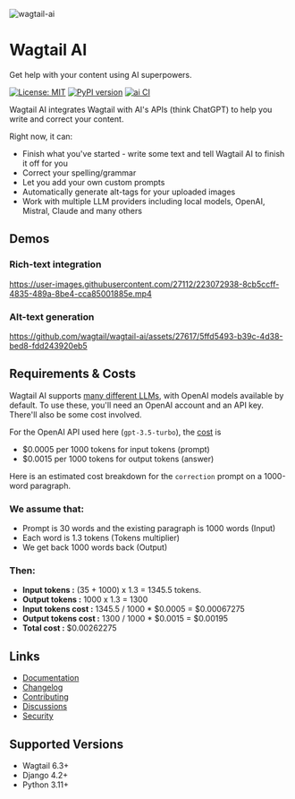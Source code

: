 ![wagtail-ai](https://user-images.githubusercontent.com/27112/223072917-8354f8f2-b687-44dd-9db7-33f2cc340233.png)

# Wagtail AI

Get help with your content using AI superpowers.

[![License: MIT](https://img.shields.io/badge/License-MIT-yellow.svg)](https://opensource.org/licenses/MIT)
[![PyPI version](https://badge.fury.io/py/wagtail-ai.svg)](https://badge.fury.io/py/wagtail-ai)
[![ai CI](https://github.com/wagtail/wagtail-ai/actions/workflows/test.yml/badge.svg)](https://github.com/wagtail/wagtail-ai/actions/workflows/test.yml)

Wagtail AI integrates Wagtail with AI's APIs (think ChatGPT) to help you write and correct your content.

Right now, it can:

* Finish what you've started - write some text and tell Wagtail AI to finish it off for you
* Correct your spelling/grammar
* Let you add your own custom prompts
* Automatically generate alt-tags for your uploaded images
* Work with multiple LLM providers including local models, OpenAI, Mistral, Claude and many others

## Demos

### Rich-text integration

https://user-images.githubusercontent.com/27112/223072938-8cb5ccff-4835-489a-8be4-cca85001885e.mp4

### Alt-text generation

https://github.com/wagtail/wagtail-ai/assets/27617/5ffd5493-b39c-4d38-bed8-fdd243920eb5

## Requirements & Costs

Wagtail AI supports [many different LLMs](https://wagtail-ai.readthedocs.io/latest/ai-backends/), with OpenAI models
available by default. To use these, you'll need an OpenAI account and an API key. There'll also be some cost involved.

For the OpenAI API used here (`gpt-3.5-turbo`), the [cost](https://openai.com/pricing) is

- $0.0005 per 1000 tokens for input tokens (prompt)
- $0.0015 per 1000 tokens for output tokens (answer)

Here is an estimated cost breakdown for the `correction` prompt on a 1000-word paragraph.

### We assume that:

- Prompt is 30 words and the existing paragraph is 1000 words (Input)
- Each word is 1.3 tokens (Tokens multiplier)
- We get back 1000 words back (Output)

### Then:

- **Input tokens :** (35 + 1000) x 1.3 = 1345.5 tokens.
- **Output tokens :** 1000 x 1.3 = 1300
- **Input tokens cost :** 1345.5 / 1000 * $0.0005 = $0.00067275
- **Output tokens cost :** 1300 / 1000 * $0.0015 = $0.00195
- **Total cost :** $0.00262275

## Links

- [Documentation](https://wagtail-ai.readthedocs.io/)
- [Changelog](https://github.com/wagtail/wagtail-ai/blob/main/CHANGELOG.md)
- [Contributing](https://wagtail-ai.readthedocs.io/latest/contributing/)
- [Discussions](https://github.com/wagtail/wagtail-ai/discussions)
- [Security](https://github.com/wagtail/wagtail-ai/security)

## Supported Versions

* Wagtail 6.3+
* Django 4.2+
* Python 3.11+
